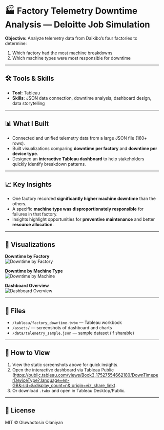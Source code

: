 # 🏭 Factory Telemetry Downtime Analysis — Deloitte Job Simulation

**Objective:** Analyze telemetry data from Daikibo’s four factories to determine:  
1. Which factory had the most machine breakdowns  
2. Which machine types were most responsible for downtime  

---

## 🛠 Tools & Skills
- **Tool:** Tableau  
- **Skills:** JSON data connection, downtime analysis, dashboard design, data storytelling  

---

## 📊 What I Built
- Connected and unified telemetry data from a large JSON file (160+ rows).  
- Built visualizations comparing **downtime per factory** and **downtime per device type**.  
- Designed an **interactive Tableau dashboard** to help stakeholders quickly identify breakdown patterns.  

---

## 📈 Key Insights
- One factory recorded **significantly higher machine downtime** than the others.  
- A specific **machine type was disproportionately responsible** for failures in that factory.  
- Insights highlight opportunities for **preventive maintenance** and better **resource allocation**.  

---

## 📸 Visualizations

**Downtime by Factory**  
![Downtime by Factory](./assets/downtime_by_factory.png)

**Downtime by Machine Type**  
![Downtime by Machine](./assets/downtime_by_machine.png)

**Dashboard Overview**  
![Dashboard Overview](./assets/dashboard_overview.png)

---

## 📂 Files
- `/tableau/factory_downtime.twbx` — Tableau workbook  
- `/assets/` — screenshots of dashboard and charts  
- `/data/telemetry_sample.json` — sample dataset (if sharable)  

---

## 🔎 How to View
1. View the static screenshots above for quick insights.  
2. Open the interactive dashboard via Tableau Public (https://public.tableau.com/views/Book3_17527554662180/DownTimeperDeviceType?:language=en-GB&:sid=&:display_count=n&:origin=viz_share_link).  
3. Or download `.twbx` and open in Tableau Desktop/Public.  

---

## 📜 License
MIT © Oluwaotosin Olaniyan

